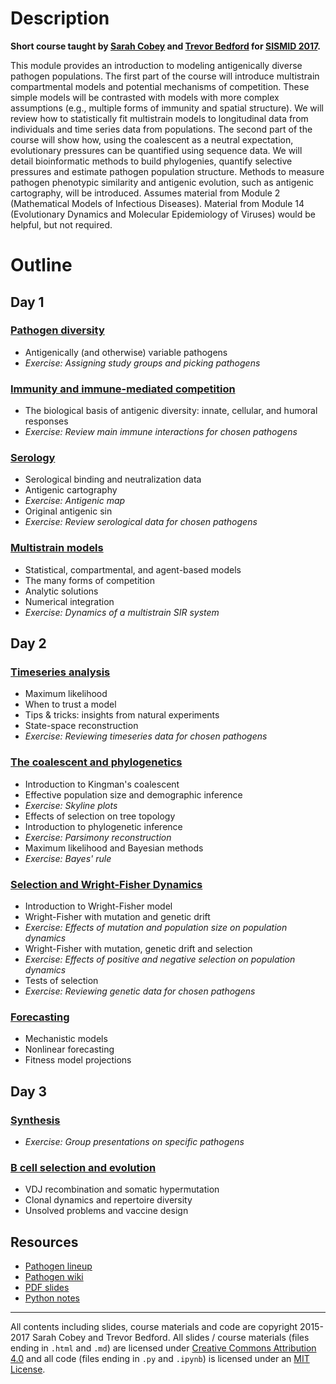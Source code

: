# Description

**Short course taught by [Sarah Cobey](http://cobeylab.uchicago.edu/) and [Trevor Bedford](http://bedford.io/) for [SISMID 2017](http://www.biostat.washington.edu/suminst/sismid).**

This module provides an introduction to modeling antigenically diverse pathogen populations. The first part of the course will introduce multistrain compartmental models and potential mechanisms of competition. These simple models will be contrasted with models with more complex assumptions (e.g., multiple forms of immunity and spatial structure). We will review how to statistically fit multistrain models to longitudinal data from individuals and time series data from populations. The second part of the course will show how, using the coalescent as a neutral expectation, evolutionary pressures can be quantified using sequence data. We will detail bioinformatic methods to build phylogenies, quantify selective pressures and estimate pathogen population structure. Methods to measure pathogen phenotypic similarity and antigenic evolution, such as antigenic cartography, will be introduced. Assumes material from Module 2 (Mathematical Models of Infectious Diseases). Material from Module 14 (Evolutionary Dynamics and Molecular Epidemiology of Viruses) would be helpful, but not required.

# Outline

## Day 1

### [Pathogen diversity](pathogens/)

* Antigenically (and otherwise) variable pathogens
* *Exercise: Assigning study groups and picking pathogens*

### [Immunity and immune-mediated competition](immunity/)

* The biological basis of antigenic diversity: innate, cellular, and humoral responses
* *Exercise: Review main immune interactions for chosen pathogens*

### [Serology](serology/)

* Serological binding and neutralization data
* Antigenic cartography
* *Exercise: Antigenic map*
* Original antigenic sin
* *Exercise: Review serological data for chosen pathogens*

### [Multistrain models](models/)

* Statistical, compartmental, and agent-based models
* The many forms of competition
* Analytic solutions
* Numerical integration
* *Exercise: Dynamics of a multistrain SIR system*

## Day 2

### [Timeseries analysis](timeseries/)

* Maximum likelihood
* When to trust a model
* Tips & tricks: insights from natural experiments
* State-space reconstruction
* *Exercise: Reviewing timeseries data for chosen pathogens*

### [The coalescent and phylogenetics](sequences/)

* Introduction to Kingman's coalescent
* Effective population size and demographic inference
* *Exercise: Skyline plots*
* Effects of selection on tree topology
* Introduction to phylogenetic inference
* *Exercise: Parsimony reconstruction*
* Maximum likelihood and Bayesian methods
* *Exercise: Bayes' rule*

### [Selection and Wright-Fisher Dynamics](selection/)

* Introduction to Wright-Fisher model
* Wright-Fisher with mutation and genetic drift
* *Exercise: Effects of mutation and population size on population dynamics*
* Wright-Fisher with mutation, genetic drift and selection
* *Exercise: Effects of positive and negative selection on population dynamics*
* Tests of selection
* *Exercise: Reviewing genetic data for chosen pathogens*

### [Forecasting](forecasting/)

* Mechanistic models
* Nonlinear forecasting
* Fitness model projections

## Day 3

### [Synthesis](https://github.com/trvrb/sismid/wiki/Synthesis/)

* *Exercise: Group presentations on specific pathogens*

### [B cell selection and evolution](bcells/)

* VDJ recombination and somatic hypermutation
* Clonal dynamics and repertoire diversity
* Unsolved problems and vaccine design

## Resources

* [Pathogen lineup](lineup/)
* [Pathogen wiki](https://github.com/trvrb/sismid/wiki/Synthesis)
* [PDF slides](https://github.com/trvrb/sismid/tree/master/slides)
* [Python notes](python.md)

-----------------------------------

All contents including slides, course materials and code are copyright 2015-2017 Sarah Cobey and Trevor Bedford. All slides / course materials (files ending in `.html` and `.md`) are licensed under [Creative Commons Attribution 4.0](CC-LICENSE.txt) and all code (files ending in `.py` and `.ipynb`) is licensed under an [MIT License](MIT-LICENSE.txt).
